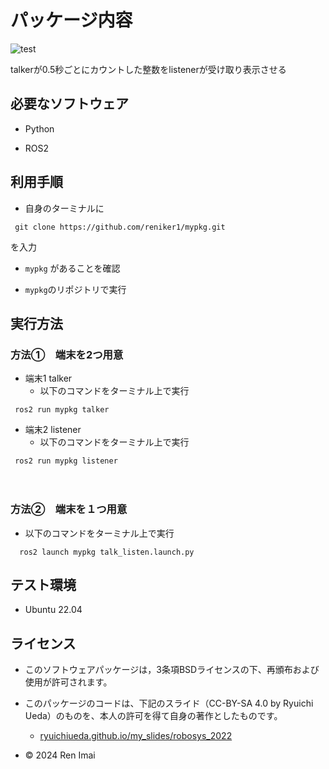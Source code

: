 # パッケージ内容
![test](https://github.com/reniker1/mypkg/actions/workflows/test.yml/badge.svg)

talkerが0.5秒ごとにカウントした整数をlistenerが受け取り表示させる

## 必要なソフトウェア

* Python

* ROS2

## 利用手順

* 自身のターミナルに
```
 git clone https://github.com/reniker1/mypkg.git
```
を入力

* ```mypkg``` があることを確認

* ```mypkg```のリポジトリで実行

## 実行方法

### 方法①　端末を2つ用意
* 端末1 talker
  * 以下のコマンドをターミナル上で実行
```
 ros2 run mypkg talker
```
* 端末2 listener
  * 以下のコマンドをターミナル上で実行
```
 ros2 run mypkg listener
```
　   
### 方法②　端末を１つ用意
* 以下のコマンドをターミナル上で実行
```
  ros2 launch mypkg talk_listen.launch.py
```

## テスト環境

* Ubuntu 22.04

## ライセンス

* このソフトウェアパッケージは，3条項BSDライセンスの下、再頒布および使用が許可されます。
* このパッケージのコードは、下記のスライド（CC-BY-SA 4.0 by Ryuichi Ueda）のものを、本人の許可を得て自身の著作としたものです。

  * [ryuichiueda.github.io/my_slides/robosys_2022](https://ryuichiueda.github.io/my_slides/robosys_2022/lesson8.html#/22)
 
* © 2024 Ren Imai

